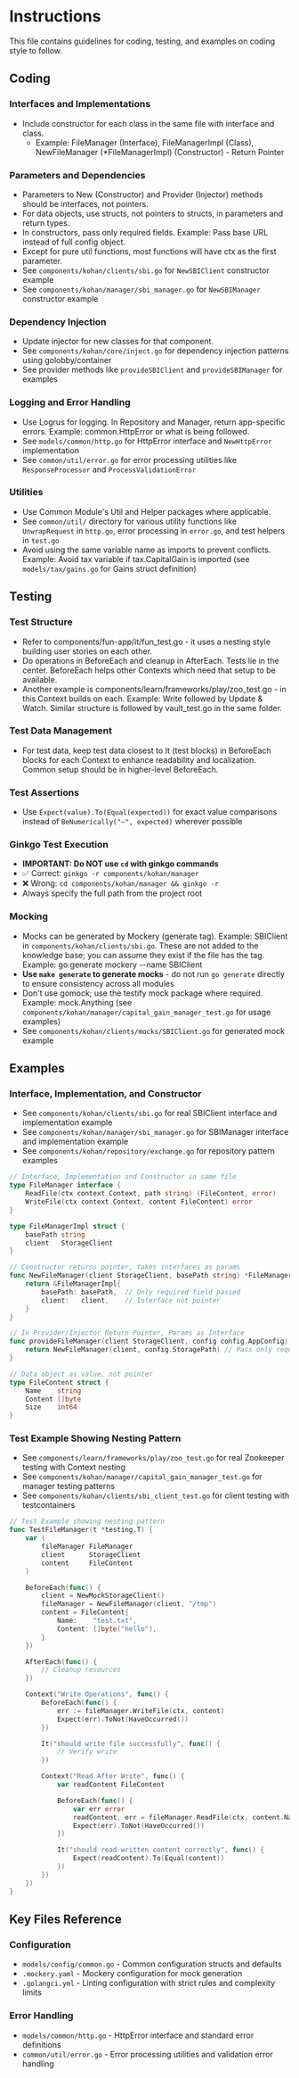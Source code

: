 # Instructions

This file contains guidelines for coding, testing, and examples on coding style to follow.

## Coding

### Interfaces and Implementations
- Include constructor for each class in the same file with interface and class.
  - Example: FileManager (Interface), FileManagerImpl (Class), NewFileManager (*FileManagerImpl) (Constructor) - Return Pointer

### Parameters and Dependencies
- Parameters to New (Constructor) and Provider (Injector) methods should be interfaces, not pointers.
- For data objects, use structs, not pointers to structs, in parameters and return types.
- In constructors, pass only required fields. Example: Pass base URL instead of full config object.
- Except for pure util functions, most functions will have ctx as the first parameter.
- See `components/kohan/clients/sbi.go` for `NewSBIClient` constructor example
- See `components/kohan/manager/sbi_manager.go` for `NewSBIManager` constructor example

### Dependency Injection
- Update injector for new classes for that component.
- See `components/kohan/core/inject.go` for dependency injection patterns using golobby/container
- See provider methods like `provideSBIClient` and `provideSBIManager` for examples

### Logging and Error Handling
- Use Logrus for logging. In Repository and Manager, return app-specific errors. Example: common.HttpError or what is being followed.
- See `models/common/http.go` for HttpError interface and `NewHttpError` implementation
- See `common/util/error.go` for error processing utilities like `ResponseProcessor` and `ProcessValidationError`

### Utilities
- Use Common Module's Util and Helper packages where applicable.
- See `common/util/` directory for various utility functions like `UnwrapRequest` in `http.go`, error processing in `error.go`, and test helpers in `test.go`
- Avoid using the same variable name as imports to prevent conflicts. Example: Avoid tax variable if tax.CapitalGain is imported (see `models/tax/gains.go` for Gains struct definition)

## Testing

### Test Structure
- Refer to components/fun-app/it/fun_test.go - it uses a nesting style building user stories on each other.
- Do operations in BeforeEach and cleanup in AfterEach. Tests lie in the center. BeforeEach helps other Contexts which need that setup to be available.
- Another example is components/learn/frameworks/play/zoo_test.go - in this Context builds on each. Example: Write followed by Update & Watch. Similar structure is followed by vault_test.go in the same folder.

### Test Data Management
- For test data, keep test data closest to It (test blocks) in BeforeEach blocks for each Context to enhance readability and localization. Common setup should be in higher-level BeforeEach.

### Test Assertions
- Use `Expect(value).To(Equal(expected))` for exact value comparisons instead of `BeNumerically("~", expected)` wherever possible

### Ginkgo Test Execution
- **IMPORTANT: Do NOT use `cd` with ginkgo commands**
- ✅ Correct: `ginkgo -r components/kohan/manager`
- ❌ Wrong: `cd components/kohan/manager && ginkgo -r`
- Always specify the full path from the project root

### Mocking
- Mocks can be generated by Mockery (generate tag). Example: SBIClient in `components/kohan/clients/sbi.go`. These are not added to the knowledge base; you can assume they exist if the file has the tag. Example: go:generate mockery --name SBIClient
- **Use `make generate` to generate mocks** - do not run `go generate` directly to ensure consistency across all modules
- Don't use gomock; use the testify mock package where required. Example: mock.Anything (see `components/kohan/manager/capital_gain_manager_test.go` for usage examples)
- See `components/kohan/clients/mocks/SBIClient.go` for generated mock example

## Examples

### Interface, Implementation, and Constructor
- See `components/kohan/clients/sbi.go` for real SBIClient interface and implementation example
- See `components/kohan/manager/sbi_manager.go` for SBIManager interface and implementation example
- See `components/kohan/repository/exchange.go` for repository pattern examples
```go
// Interface, Implementation and Constructor in same file
type FileManager interface {
    ReadFile(ctx context.Context, path string) (FileContent, error)
    WriteFile(ctx context.Context, content FileContent) error
}

type FileManagerImpl struct {
    basePath string
    client   StorageClient
}

// Constructor returns pointer, takes interfaces as params
func NewFileManager(client StorageClient, basePath string) *FileManagerImpl {
    return &FileManagerImpl{
        basePath: basePath,  // Only required field passed
        client:   client,    // Interface not pointer
    }
}

// In Provider/Injector Return Pointer, Params as Interface
func provideFileManager(client StorageClient, config config.AppConfig) *FileManagerImpl {
    return NewFileManager(client, config.StoragePath) // Pass only required config field
}

// Data object as value, not pointer
type FileContent struct {
    Name    string
    Content []byte
    Size    int64
}
```

### Test Example Showing Nesting Pattern
- See `components/learn/frameworks/play/zoo_test.go` for real Zookeeper testing with Context nesting
- See `components/kohan/manager/capital_gain_manager_test.go` for manager testing patterns
- See `components/kohan/clients/sbi_client_test.go` for client testing with testcontainers
```go
// Test Example showing nesting pattern
func TestFileManager(t *testing.T) {
    var (
        fileManager FileManager
        client      StorageClient
        content     FileContent
    )

    BeforeEach(func() {
        client = NewMockStorageClient()
        fileManager = NewFileManager(client, "/tmp")
        content = FileContent{
            Name:    "test.txt",
            Content: []byte("hello"),
        }
    })

    AfterEach(func() {
        // Cleanup resources
    })

    Context("Write Operations", func() {
        BeforeEach(func() {
            err := fileManager.WriteFile(ctx, content)
            Expect(err).ToNot(HaveOccurred())
        })

        It("should write file successfully", func() {
            // Verify write
        })

        Context("Read After Write", func() {
            var readContent FileContent

            BeforeEach(func() {
                var err error
                readContent, err = fileManager.ReadFile(ctx, content.Name)
                Expect(err).ToNot(HaveOccurred())
            })

            It("should read written content correctly", func() {
                Expect(readContent).To(Equal(content))
            })
        })
    })
}
```

## Key Files Reference
### Configuration
- `models/config/common.go` - Common configuration structs and defaults
- `.mockery.yaml` - Mockery configuration for mock generation
- `.golangci.yml` - Linting configuration with strict rules and complexity limits

### Error Handling
- `models/common/http.go` - HttpError interface and standard error definitions
- `common/util/error.go` - Error processing utilities and validation error handling